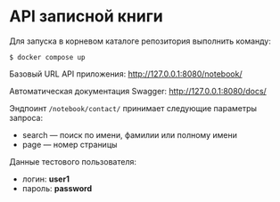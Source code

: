 # API записной книги

Для запуска в корневом каталоге репозитория выполнить команду:

    $ docker compose up

Базовый URL API приложения: http://127.0.0.1:8080/notebook/

Автоматическая документация Swagger: http://127.0.0.1:8080/docs/

Эндпоинт `/notebook/contact/` принимает следующие параметры запроса:
* search — поиск по имени, фамилии или полному имени
* page — номер страницы

Данные тестового пользователя:
* логин: **user1**
* пароль: **password**